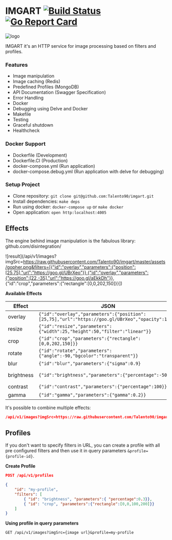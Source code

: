 # IMGART [![Build Status](https://travis-ci.org/Talento90/imgart.svg?branch=master)](https://travis-ci.org/Talento90/imgart) [![Go Report Card](https://goreportcard.com/badge/github.com/Talento90/imgart)](https://goreportcard.com/report/github.com/Talento90/imgart)


![logo](https://imgart.herokuapp.com/api/v1/images?imgSrc=https://raw.githubusercontent.com/Talento90/imgart/master/assets/gopher.png&filters=[{"id":"overlay","parameters":{"position":[25,75],"url":"https://goo.gl/UBrXeo"}},{"id":"overlay","parameters":{"position":[22,-35],"url":"https://goo.gl/aEkkDh"}}])


IMGART it's an HTTP service for image processing based on filters and profiles.

### Features
- Image manipulation
- Image caching (Redis)
- Predefined Profiles (MongoDB)
- API Documentation (Swagger Specification)
- Error Handling
- Docker
- Debugging using Delve and Docker
- Makefile
- Testing
- Graceful shutdown
- Healthcheck

### Docker Support
- Dockerfile (Development)
- Dockerfile.CI (Production)
- docker-compose.yml (Run application)
- docker-compose.debug.yml (Run application with delve for debugging)


### Setup Project
- Clone repository: `git clone git@github.com:Talento90/imgart.git`
- Install dependencies: `make deps`
- Run using docker: `docker-compose up` or `make docker`
- Open application: `open http:localhost:4005`

## Effects

The engine behind image manipulation is the fabulous library: github.com/disintegration/

![result](/api/v1/images?imgSrc=https://raw.githubusercontent.com/Talento90/imgart/master/assets/gopher.png&filters=[{"id":"overlay","parameters":{"position":[25,75],"url":"https://goo.gl/UBrXeo"}},{"id":"overlay","parameters":{"position":[22,-35],"url":"https://goo.gl/aEkkDh"}}, {"id":"crop","parameters":{"rectangle":[0,0,202,150]}}])

**Available Effects**

|Effect     |JSON                     													  	|Result  	|
|-----------|-------------------------------------------------------------------------------|-----------|
|overlay    |`{"id":"overlay","parameters":{"position":[25,75],"url":"https://goo.gl/UBrXeo","opacity":100}}`|![overlay](https://imgart.herokuapp.com/api/v1/images?imgSrc=https://raw.githubusercontent.com/Talento90/imgart/master/assets/gopher.png&filters=%5B%7B%22id%22:%22overlay%22,%22parameters%22:%7B%22position%22:%5B25,75%5D,%22url%22:%22https://raw.githubusercontent.com/Talento90/imgart/master/assets/mustache.png%22,%22opacity%22:100%7D%7D%5D)|
|resize     |`{"id":"resize","parameters":{"width":25,"height":50,"filter":"linear"}}`  	|![resize](https://imgart.herokuapp.com/api/v1/images?imgSrc=https://raw.githubusercontent.com/Talento90/imgart/master/assets/gopher.png&filters=[{"id":"resize","parameters":{"width":25,"height":50,"filter":"linear"}}])|
|crop    	|`{"id":"crop","parameters":{"rectangle":[0,0,202,150]}}`                     	|![crop](https://imgart.herokuapp.com/api/v1/images?imgSrc=https://raw.githubusercontent.com/Talento90/imgart/master/assets/gopher.png&filters=[{%22id%22:%22crop%22,%22parameters%22:{%22rectangle%22:[0,0,202,150]}}])|
|rotate    	|`{"id":"rotate","parameters":{"angle":-90,"bgcolor":"transparent"}}`         	|![rotate](https://imgart.herokuapp.com/api/v1/images?imgSrc=https://raw.githubusercontent.com/Talento90/imgart/master/assets/gopher.png&filters=[{"id":"rotate","parameters":{"angle":-90,"bgcolor":"transparent"}}])|
|blur    	|`{"id":"blur","parameters":{"sigma":0.9}`         							  	|![blur](https://imgart.herokuapp.com/api/v1/images?imgSrc=https://raw.githubusercontent.com/Talento90/imgart/master/assets/gopher.png&filters=[{%22id%22:%22blur%22,%22parameters%22:{%22sigma%22:0.9}}])|
|brightness |`{"id":"brightness","parameters":{"percentage":-50}}`         					|![brightness](https://imgart.herokuapp.com/api/v1/images?imgSrc=https://raw.githubusercontent.com/Talento90/imgart/master/assets/gopher.png&filters=[{"id":"brightness","parameters":{"percentage":-50}}])|
|contrast   |`{"id":"contrast","parameters":{"percentage":100}}`         					|![contrast](https://imgart.herokuapp.com/api/v1/images?imgSrc=https://raw.githubusercontent.com/Talento90/imgart/master/assets/gopher.png&filters=[{%22id%22:%22contrast%22,%22parameters%22:{%22percentage%22:100}}])|
|gamma    	|`{"id":"gamma","parameters":{"gamma":0.2}}`         							|![gamma](https://imgart.herokuapp.com/api/v1/images?imgSrc=https://raw.githubusercontent.com/Talento90/imgart/master/assets/gopher.png&filters=[{%22id%22:%22gamma%22,%22parameters%22:{%22gamma%22:0.2}}])|
		
It's possible to combine multiple effects:

```json
/api/v1/images?imgSrc=https://raw.githubusercontent.com/Talento90/imgart/master/assets/gopher.png&filters=[{"id":"overlay","parameters":{"position":[25,75],"url":"https://goo.gl/UBrXeo"}},{"id":"overlay","parameters":{"position":[22,-35],"url":"https://goo.gl/aEkkDh"}}, {"id":"crop","parameters":{"rectangle":[0,0,202,150]}}]
```

## Profiles

If you don't want to specify filters in URL, you can create a profile with all pre configured filters and then use it in query parameters `&profile={profile-id}`.


**Create Profile**
```json
POST /api/v1/profiles

{
    "id": "my-profile",
    "filters": [
        { "id": "brightness", "parameters":{ "percentage":0.3}},
        { "id": "crop", "parameters":{"rectangle":[0,0,100,200]}}
    ]
}
```

**Using profile in query parameters**

`GET /api/v1/images?imgSrc={image url}&profile=my-profile`

